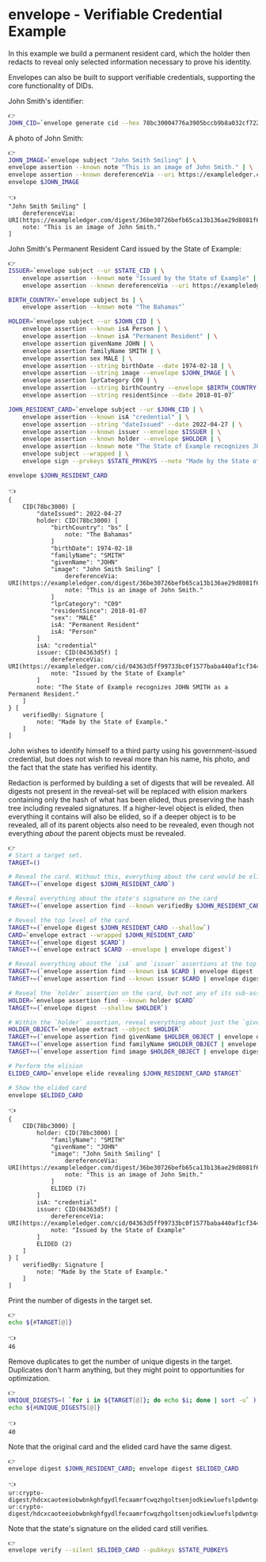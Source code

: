 # envelope - Verifiable Credential Example

In this example we build a permanent resident card, which the holder then redacts to reveal only selected information necessary to prove his identity.

Envelopes can also be built to support verifiable credentials, supporting the core functionality of DIDs.

John Smith's identifier:

```bash
👉
JOHN_CID=`envelope generate cid --hex 78bc30004776a3905bccb9b8a032cf722ceaf0bbfb1a49eaf3185fab5808cadc`
```

A photo of John Smith:

```bash
👉
JOHN_IMAGE=`envelope subject "John Smith Smiling" | \
envelope assertion --known note "This is an image of John Smith." | \
envelope assertion --known dereferenceVia --uri https://exampleledger.com/digest/36be30726befb65ca13b136ae29d8081f64792c2702415eb60ad1c56ed33c999`
envelope $JOHN_IMAGE
```

```
👈
"John Smith Smiling" [
    dereferenceVia: URI(https://exampleledger.com/digest/36be30726befb65ca13b136ae29d8081f64792c2702415eb60ad1c56ed33c999)
    note: "This is an image of John Smith."
]
```

John Smith's Permanent Resident Card issued by the State of Example:

```bash
👉
ISSUER=`envelope subject --ur $STATE_CID | \
    envelope assertion --known note "Issued by the State of Example" | \
    envelope assertion --known dereferenceVia --uri https://exampleledger.com/cid/04363d5ff99733bc0f1577baba440af1cf344ad9e454fad9d128c00fef6505e8`

BIRTH_COUNTRY=`envelope subject bs | \
    envelope assertion --known note "The Bahamas"`

HOLDER=`envelope subject --ur $JOHN_CID | \
    envelope assertion --known isA Person | \
    envelope assertion --known isA "Permanent Resident" | \
    envelope assertion givenName JOHN | \
    envelope assertion familyName SMITH | \
    envelope assertion sex MALE | \
    envelope assertion --string birthDate --date 1974-02-18 | \
    envelope assertion --string image --envelope $JOHN_IMAGE | \
    envelope assertion lprCategory C09 | \
    envelope assertion --string birthCountry --envelope $BIRTH_COUNTRY | \
    envelope assertion --string residentSince --date 2018-01-07`

JOHN_RESIDENT_CARD=`envelope subject --ur $JOHN_CID | \
    envelope assertion --known isA "credential" | \
    envelope assertion --string "dateIssued" --date 2022-04-27 | \
    envelope assertion --known issuer --envelope $ISSUER | \
    envelope assertion --known holder --envelope $HOLDER | \
    envelope assertion --known note "The State of Example recognizes JOHN SMITH as a Permanent Resident." | \
    envelope subject --wrapped | \
    envelope sign --prvkeys $STATE_PRVKEYS --note "Made by the State of Example."`

envelope $JOHN_RESIDENT_CARD
```

```
👈
{
    CID(78bc3000) [
        "dateIssued": 2022-04-27
        holder: CID(78bc3000) [
            "birthCountry": "bs" [
                note: "The Bahamas"
            ]
            "birthDate": 1974-02-18
            "familyName": "SMITH"
            "givenName": "JOHN"
            "image": "John Smith Smiling" [
                dereferenceVia: URI(https://exampleledger.com/digest/36be30726befb65ca13b136ae29d8081f64792c2702415eb60ad1c56ed33c999)
                note: "This is an image of John Smith."
            ]
            "lprCategory": "C09"
            "residentSince": 2018-01-07
            "sex": "MALE"
            isA: "Permanent Resident"
            isA: "Person"
        ]
        isA: "credential"
        issuer: CID(04363d5f) [
            dereferenceVia: URI(https://exampleledger.com/cid/04363d5ff99733bc0f1577baba440af1cf344ad9e454fad9d128c00fef6505e8)
            note: "Issued by the State of Example"
        ]
        note: "The State of Example recognizes JOHN SMITH as a Permanent Resident."
    ]
} [
    verifiedBy: Signature [
        note: "Made by the State of Example."
    ]
]
```

John wishes to identify himself to a third party using his government-issued credential, but does not wish to reveal more than his name, his photo, and the fact that the state has verified his identity.

Redaction is performed by building a set of digests that will be revealed. All digests not present in the reveal-set will be replaced with elision markers containing only the hash of what has been elided, thus preserving the hash tree including revealed signatures. If a higher-level object is elided, then everything it contains will also be elided, so if a deeper object is to be revealed, all of its parent objects also need to be revealed, even though not everything *about* the parent objects must be revealed.

```bash
👉
# Start a target set.
TARGET=()

# Reveal the card. Without this, everything about the card would be elided.
TARGET+=(`envelope digest $JOHN_RESIDENT_CARD`)

# Reveal everything about the state's signature on the card
TARGET+=(`envelope assertion find --known verifiedBy $JOHN_RESIDENT_CARD | envelope digest --deep`)

# Reveal the top level of the card.
TARGET+=(`envelope digest $JOHN_RESIDENT_CARD --shallow`)
CARD=`envelope extract --wrapped $JOHN_RESIDENT_CARD`
TARGET+=(`envelope digest $CARD`)
TARGET+=(`envelope extract $CARD --envelope | envelope digest`)

# Reveal everything about the `isA` and `issuer` assertions at the top level of the card.
TARGET+=(`envelope assertion find --known isA $CARD | envelope digest --deep`)
TARGET+=(`envelope assertion find --known issuer $CARD | envelope digest --deep`)

# Reveal the `holder` assertion on the card, but not any of its sub-assertions.
HOLDER=`envelope assertion find --known holder $CARD`
TARGET+=(`envelope digest --shallow $HOLDER`)

# Within the `holder` assertion, reveal everything about just the `givenName`, `familyName`, and `image` assertions.
HOLDER_OBJECT=`envelope extract --object $HOLDER`
TARGET+=(`envelope assertion find givenName $HOLDER_OBJECT | envelope digest --deep`)
TARGET+=(`envelope assertion find familyName $HOLDER_OBJECT | envelope digest --deep`)
TARGET+=(`envelope assertion find image $HOLDER_OBJECT | envelope digest --deep`)

# Perform the elision
ELIDED_CARD=`envelope elide revealing $JOHN_RESIDENT_CARD $TARGET`

# Show the elided card
envelope $ELIDED_CARD
```

```
👈
{
    CID(78bc3000) [
        holder: CID(78bc3000) [
            "familyName": "SMITH"
            "givenName": "JOHN"
            "image": "John Smith Smiling" [
                dereferenceVia: URI(https://exampleledger.com/digest/36be30726befb65ca13b136ae29d8081f64792c2702415eb60ad1c56ed33c999)
                note: "This is an image of John Smith."
            ]
            ELIDED (7)
        ]
        isA: "credential"
        issuer: CID(04363d5f) [
            dereferenceVia: URI(https://exampleledger.com/cid/04363d5ff99733bc0f1577baba440af1cf344ad9e454fad9d128c00fef6505e8)
            note: "Issued by the State of Example"
        ]
        ELIDED (2)
    ]
} [
    verifiedBy: Signature [
        note: "Made by the State of Example."
    ]
]
```

Print the number of digests in the target set.

```bash
👉
echo ${#TARGET[@]}
```

```
👈
46
```

Remove duplicates to get the number of unique digests in the target. Duplicates don't harm anything, but they might point to opportunities for optimization.

```bash
👉
UNIQUE_DIGESTS=( `for i in ${TARGET[@]}; do echo $i; done | sort -u` )
echo ${#UNIQUE_DIGESTS[@]}
```

```
👈
40
```

Note that the original card and the elided card have the same digest.

```bash
👉
envelope digest $JOHN_RESIDENT_CARD; envelope digest $ELIDED_CARD
```

```
👈
ur:crypto-digest/hdcxcaoteeiobwbnkghfgydlfecaamrfcwqzhgoltsenjodkiewluefslpdwntgdtbpddsnlhffh
ur:crypto-digest/hdcxcaoteeiobwbnkghfgydlfecaamrfcwqzhgoltsenjodkiewluefslpdwntgdtbpddsnlhffh
```

Note that the state's signature on the elided card still verifies.

```bash
👉
envelope verify --silent $ELIDED_CARD --pubkeys $STATE_PUBKEYS
```
